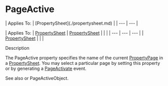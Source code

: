 




<h1 class="heading"><span class="name">PageActive</span></h1>
| Applies To: | [PropertySheet](./propertysheet.md) |
| --- | ---  |

| Applies To: | [PropertySheet](./propertysheet.md) | [PropertySheet](./propertysheet.md) |  |  |
| --- | --- | ---  |
| [PropertySheet](./propertysheet.md) |  |  |


Description


The PageActive property specifies the name of the current [PropertyPage](./propertypage.md) in a [PropertySheet](./propertysheet.md). You may select a particular page by setting this property or by generating a [PageActivate](./pageactivate.md) event.


See also or PageActiveObject.



